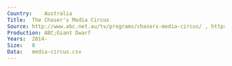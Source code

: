 ```yaml
---
Country:	Australia
Title:	The Chaser's Media Circus
Source:	http://www.abc.net.au/tv/programs/chasers-media-circus/ , https://www.youtube.com/channel/UCEZooHkh_VWfYUWpCniZwpg
Production:	ABC;Giant Dwarf
Years:	2014-
Size:	8
Data:	media-circus.csv
---
```

